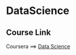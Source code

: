 # DataScience
## Course Link
Coursera ==> [Data Science](https://www.coursera.org/specializations/jhu-data-science)
